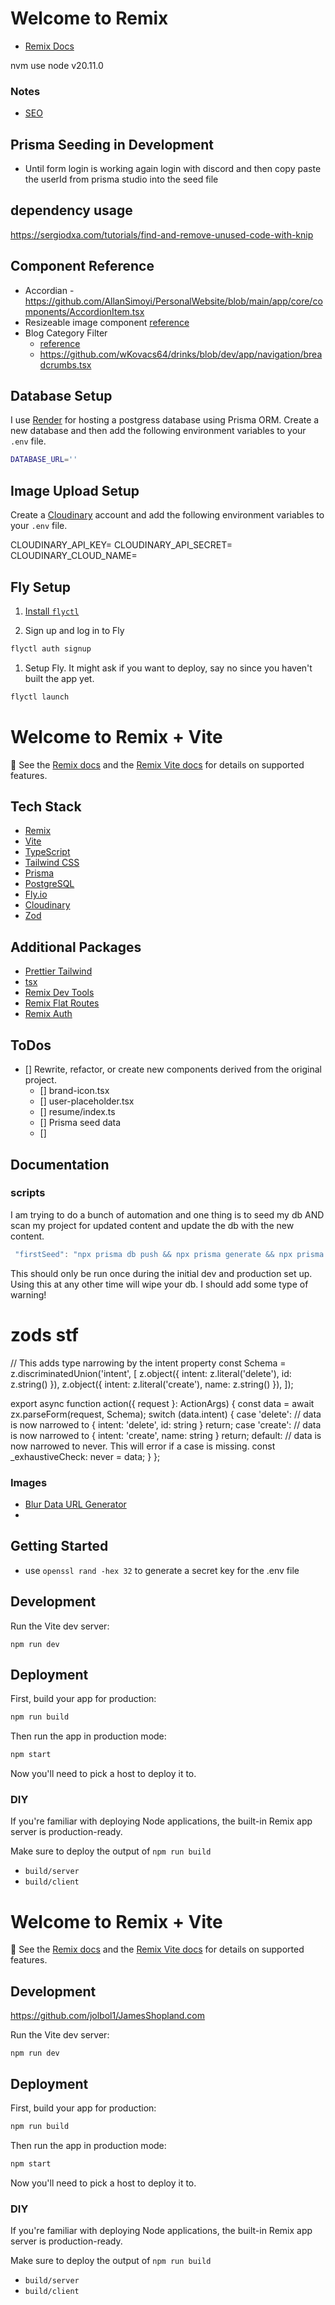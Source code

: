 # Welcome to Remix

- [Remix Docs](https://remix.run/docs)

nvm use node v20.11.0

### Notes

- [SEO](https://github.com/nasa-gcn/remix-seo)

## Prisma Seeding in Development

- Until form login is working again login with discord and then copy paste the userId from prisma studio into the seed file

## dependency usage

<https://sergiodxa.com/tutorials/find-and-remove-unused-code-with-knip>

## Component Reference

- Accordian - <https://github.com/AllanSimoyi/PersonalWebsite/blob/main/app/core/components/AccordionItem.tsx>
- Resizeable  image component [reference](https://github.com/Habib-Shahzad/tiptap-resizable-image/tree/main/src/components)
- Blog Category Filter
  - [reference](https://github.com/kentcdodds/kentcdodds.com/blob/main/app/routes/blog.tsx)
  - <https://github.com/wKovacs64/drinks/blob/dev/app/navigation/breadcrumbs.tsx>

## Database Setup

I use [Render](https://render.com/) for hosting a postgress database using Prisma ORM.
Create a new database and then add the following environment variables to your `.env` file.

```sh
DATABASE_URL=''
```

## Image Upload Setup

Create a [Cloudinary](https://cloudinary.com/) account and add the following environment variables to your `.env` file.

CLOUDINARY_API_KEY=
CLOUDINARY_API_SECRET=
CLOUDINARY_CLOUD_NAME=

## Fly Setup

1. [Install `flyctl`](https://fly.io/docs/getting-started/installing-flyctl/)

2. Sign up and log in to Fly

```sh
flyctl auth signup
```

1. Setup Fly. It might ask if you want to deploy, say no since you haven't built the app yet.

```sh
flyctl launch
```

# Welcome to Remix + Vite

📖 See the [Remix docs](https://remix.run/docs) and the [Remix Vite docs](https://remix.run/docs/en/main/future/vite) for details on supported features.

## Tech Stack

- [Remix](https://remix.run/)
- [Vite](https://vitejs.dev/)
- [TypeScript](https://www.typescriptlang.org/)
- [Tailwind CSS](https://tailwindcss.com/)
- [Prisma](https://www.prisma.io/)
- [PostgreSQL](https://www.postgresql.org/)
- [Fly.io](https://fly.io/)
- [Cloudinary](https://cloudinary.com/)
- [Zod](https://zod.dev/)

## Additional Packages

- [Prettier Tailwind](https://github.com/tailwindlabs/prettier-plugin-tailwindcss)
- [tsx](https://www.npmjs.com/package/tsx)
- [Remix Dev Tools](https://remix-development-tools.fly.dev/)
- [Remix Flat Routes](https://github.com/kiliman/remix-flat-routes)
- [Remix Auth](https://github.com/sergiodxa/remix-auth)

## ToDos

- [] Rewrite, refactor, or create new components derived from the original project.
  - [] brand-icon.tsx
  - [] user-placeholder.tsx
  - [] resume/index.ts
  - [] Prisma seed data
  - []

## Documentation

### scripts

I am trying to do a bunch of automation and one thing is to seed my db AND scan my project for updated content and update the db with the new content.

```Typescript
 "firstSeed": "npx prisma db push && npx prisma generate && npx prisma db seed && tsx scripts/init-seed.ts",
 ```

This should only be run once during the initial dev and production set up.  Using this at any other time will wipe your db. I should add some type of warning!

# zods stf

// This adds type narrowing by the intent property
const Schema = z.discriminatedUnion('intent', [
  z.object({ intent: z.literal('delete'), id: z.string() }),
  z.object({ intent: z.literal('create'), name: z.string() }),
]);

export async function action({ request }: ActionArgs) {
  const data = await zx.parseForm(request, Schema);
  switch (data.intent) {
    case 'delete':
      // data is now narrowed to { intent: 'delete', id: string }
      return;
    case 'create':
      // data is now narrowed to { intent: 'create', name: string }
      return;
    default:
      // data is now narrowed to never. This will error if a case is missing.
      const _exhaustiveCheck: never = data;
  }
};

### Images

- [Blur Data URL Generator](https://blurred.dev/)
-

## Getting Started

- use ```openssl rand -hex 32``` to generate a secret key for the .env file

## Development

Run the Vite dev server:

```shellscript
npm run dev
```

## Deployment

First, build your app for production:

```sh
npm run build
```

Then run the app in production mode:

```sh
npm start
```

Now you'll need to pick a host to deploy it to.

### DIY

If you're familiar with deploying Node applications, the built-in Remix app server is production-ready.

Make sure to deploy the output of `npm run build`

- `build/server`
- `build/client`

# Welcome to Remix + Vite

📖 See the [Remix docs](https://remix.run/docs) and the [Remix Vite docs](https://remix.run/docs/en/main/guides/vite) for details on supported features.

## Development

<https://github.com/jolbol1/JamesShopland.com>

Run the Vite dev server:

```shellscript
npm run dev
```

## Deployment

First, build your app for production:

```sh
npm run build
```

Then run the app in production mode:

```sh
npm start
```

Now you'll need to pick a host to deploy it to.

### DIY

If you're familiar with deploying Node applications, the built-in Remix app server is production-ready.

Make sure to deploy the output of `npm run build`

- `build/server`
- `build/client`
